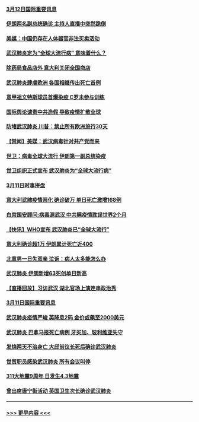 #### [3月12日国际重要讯息](../pages/prog202/a102797939.md?t=03121802) 
#### [伊朗两名副总统确诊 主持人直播中突然跪倒](../pages/prog202/a102797898.md?t=03121802) 
#### [美媒：中国仍存在人体器官非法买卖活动](../pages/prog202/a102797745.md?t=03121802) 
#### [武汉肺炎定为“全球大流行病” 意味着什么？](../pages/prog202/a102797736.md?t=03121802) 
#### [除药局食品店外 意大利关闭全国商店](../pages/prog202/a102797725.md?t=03121802) 
#### [武汉肺炎肆虐欧洲 各国相继传出死亡首例](../pages/prog202/a102797718.md?t=03121802) 
#### [意甲祖文特斯球员首爆染疫 C罗未参与训练](../pages/prog202/a102797708.md?t=03121802) 
#### [国际舆论谴责中共造假 导致疫情扩散全球](../pages/prog202/a102797692.md?t=03121802) 
#### [防堵武汉肺炎 川普：禁止所有欧洲旅行30天](../pages/prog202/a102797681.md?t=03121802) 
#### [【禁闻】美媒：武汉病毒针对共产党而来](../pages/prog202/a102797618.md?t=03121802) 
#### [世卫：病毒全球大流行 伊朗第一副总统染疫](../pages/prog202/a102797579.md?t=03121802) 
#### [世卫组织正式宣布 武汉肺炎为“全球大流行病”](../pages/prog202/a102797475.md?t=03121802) 
#### [3月11日时事拼盘](../pages/prog202/a102797476.md?t=03121802) 
#### [意大利武肺疫情恶化 确诊破万 单日死亡激增168例](../pages/prog202/a102797393.md?t=03121802) 
#### [白宫国安顾问:病毒源武汉 中共瞒疫情耽误世界2个月](../pages/prog202/a102797433.md?t=03121802) 
#### [【快讯】WHO宣布 武汉肺炎已“全球大流行”](../pages/prog202/a102797429.md?t=03121802) 
#### [意大利确诊超1万 伊朗累计死亡近400](../pages/prog202/a102797341.md?t=03121802) 
#### [北意男一日失双亲 泣诉：病人太多能怎么办](../pages/prog202/a102797295.md?t=03121802) 
#### [武汉肺炎 伊朗新增63死创单日新高](../pages/prog202/a102797268.md?t=03121802) 
#### [【直播回放】习访武汉 湖北官场上演连串政治秀](../pages/prog202/a102797105.md?t=03121802) 
#### [3月11日国际重要讯息](../pages/prog202/a102797161.md?t=03121802) 
#### [武汉肺炎疫情严峻 英降息2码 金价或飙至2000美元](../pages/prog202/a102797092.md?t=03121802) 
#### [武汉肺炎 巴拿马报死亡病例 牙买加、玻利维亚失守](../pages/prog202/a102797062.md?t=03121802) 
#### [发烧两天不治身亡 大邱前议长死后确诊武汉肺炎](../pages/prog202/a102797043.md?t=03121802) 
#### [世贸职员感染武汉肺炎 所有会议叫停](../pages/prog202/a102797001.md?t=03121802) 
#### [311大地震9周年 日发生4.3地震](../pages/prog202/a102797004.md?t=03121802) 
#### [曾出席唐宁街活动 英国卫生次长确诊武汉肺炎](../pages/prog202/a102796948.md?t=03121802) 

----
#### [ >>> 更早内容 <<< ](../indexes/prog202-earlier.md)
